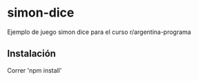# simon-dice

Ejemplo de juego simon dice para el curso r/argentina-programa

## Instalación

Correr
'npm install'
